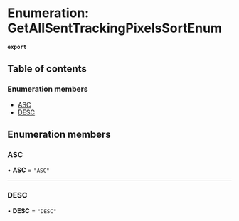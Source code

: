 # Enumeration: GetAllSentTrackingPixelsSortEnum

**`export`**

## Table of contents

### Enumeration members

- [ASC](GetAllSentTrackingPixelsSortEnum.md#asc)
- [DESC](GetAllSentTrackingPixelsSortEnum.md#desc)

## Enumeration members

### ASC

• **ASC** = `"ASC"`

___

### DESC

• **DESC** = `"DESC"`

